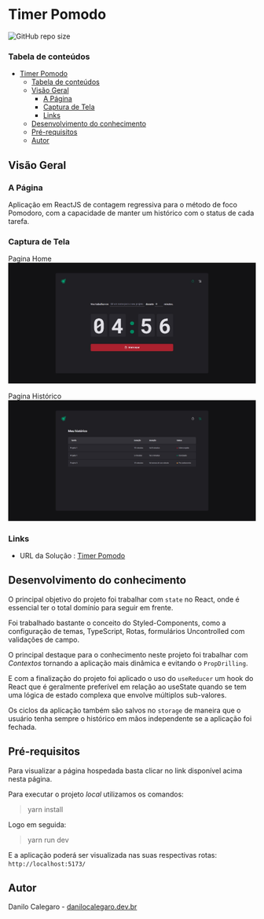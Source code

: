 # Timer Pomodo

![GitHub repo size](https://img.shields.io/github/repo-size/DaniloCalegaro/timer-pomodoro-react)



 ### Tabela de conteúdos

- [Timer Pomodo](#timer-pomodo)
    - [Tabela de conteúdos](#tabela-de-conteúdos)
  - [Visão Geral](#visão-geral)
    - [A Página](#a-página)
    - [Captura de Tela](#captura-de-tela)
    - [Links](#links)
  - [Desenvolvimento do conhecimento](#desenvolvimento-do-conhecimento)
  - [Pré-requisitos](#pré-requisitos)
  - [Autor](#autor)

## Visão Geral
### A Página

Aplicação em ReactJS de contagem regressiva para o método de foco Pomodoro, com a capacidade de manter um histórico com o status de cada tarefa.

### Captura de Tela

Pagina Home
![Potfólio](./screenshot/timer-pomodoro-home.jpg)

Pagina Histórico
![Potfólio](./screenshot/timer-pomodoro-history.jpg)
### Links

- URL da Solução : [Timer Pomodo](https://timer-pomodoro-react-omega.vercel.app/)

## Desenvolvimento do conhecimento

O principal objetivo do projeto foi trabalhar com `state` no React, onde é essencial ter o total domínio para seguir em frente.

Foi trabalhado bastante o conceito do Styled-Components, como a configuração de temas, TypeScript, Rotas, formulários Uncontrolled com validações de campo.

O principal destaque para o conhecimento neste projeto foi trabalhar com *Contextos* tornando a aplicação mais dinâmica e evitando o `PropDrilling`.

E com a finalização do projeto foi aplicado o uso do `useReducer` um hook do React que é geralmente preferível em relação ao useState quando se tem uma lógica de estado complexa que envolve múltiplos sub-valores.

Os ciclos da aplicação também são salvos no `storage` de maneira que o usuário tenha sempre o histórico em mãos independente se a aplicação foi fechada.


## Pré-requisitos

Para visualizar a página hospedada basta clicar no link disponível acima nesta página.

Para executar o projeto *local* utilizamos os comandos:
> yarn install

Logo em seguida:

> yarn run dev
> 
E a aplicação poderá ser visualizada nas suas respectivas rotas:
`http://localhost:5173/`


## Autor

Danilo Calegaro - [danilocalegaro.dev.br](https://danilocalegaro.dev.br/)